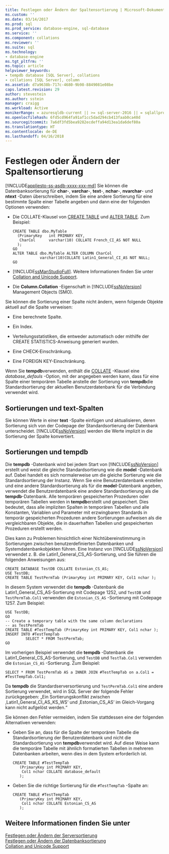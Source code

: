 ```yaml
---
title: Festlegen oder Ändern der Spaltensortierung | Microsoft-Dokumentation
ms.custom: ''
ms.date: 03/14/2017
ms.prod: sql
ms.prod_service: database-engine, sql-database
ms.service: ''
ms.component: collations
ms.reviewer: ''
ms.suite: sql
ms.technology:
- database-engine
ms.tgt_pltfrm: ''
ms.topic: article
helpviewer_keywords:
- tempdb database [SQL Server], collations
- collations [SQL Server], column
ms.assetid: d7a9638b-717c-4680-9b98-8849081e08be
caps.latest.revision: 29
author: stevestein
ms.author: sstein
manager: craigg
ms.workload: Active
monikerRange: = azuresqldb-current || >= sql-server-2016 || = sqlallproducts-allversions
ms.openlocfilehash: 6fd5cd964fa91af1cc5dad294cb413faab0ca40d
ms.sourcegitcommit: 7a6df3fd5bea9282ecdeffa94d13ea1da6def80a
ms.translationtype: HT
ms.contentlocale: de-DE
ms.lasthandoff: 04/16/2018
---
```

# <a name="set-or-change-the-column-collation"></a>Festlegen oder Ändern der Spaltensortierung
[!INCLUDE[appliesto-ss-asdb-xxxx-xxx-md](../../includes/appliesto-ss-asdb-xxxx-xxx-md.md)]
  Sie können die Datenbanksortierung für **char**-, **varchar**-, **text**-, **nchar**-, **nvarchar**- und **ntext** -Daten überschreiben, indem Sie eine andere Sortierung für eine bestimmte Spalte einer Tabelle angeben und dann eine der folgenden Optionen verwenden:  
  
-   Die COLLATE-Klausel von [CREATE TABLE](../../t-sql/statements/create-table-transact-sql.md) und [ALTER TABLE](../../t-sql/statements/alter-table-transact-sql.md). Zum Beispiel:  
  
    ```  
    CREATE TABLE dbo.MyTable  
      (PrimaryKey   int PRIMARY KEY,  
       CharCol      varchar(10) COLLATE French_CI_AS NOT NULL  
      );  
    GO  
    ALTER TABLE dbo.MyTable ALTER COLUMN CharCol  
                varchar(10)COLLATE Latin1_General_CI_AS NOT NULL;  
    GO  
    ```  
  
-   [!INCLUDE[ssManStudioFull](../../includes/ssmanstudiofull-md.md)]. Weitere Informationen finden Sie unter [Collation and Unicode Support](../../relational-databases/collations/collation-and-unicode-support.md).  
  
-   Die **Column.Collation** -Eigenschaft in [!INCLUDE[ssNoVersion](../../includes/ssnoversion-md.md)] Management Objects (SMO).  
  
 Sie können die Sortierung einer Spalte nicht ändern, wenn folgende Objekte aktuell auf die Spalte verweisen:  
  
-   Eine berechnete Spalte.  
  
-   Ein Index.  
  
-   Verteilungsstatistiken, die entweder automatisch oder mithilfe der CREATE STATISTICS-Anweisung generiert wurden.  
  
-   Eine CHECK-Einschränkung.  
  
-   Eine FOREIGN KEY-Einschränkung.  
  
 Wenn Sie **tempdb**verwenden, enthält die [COLLATE](~/t-sql/statements/collations.md) -Klausel eine *database_defauls* -Option, mit der angegeben werden kann, dass für eine Spalte einer temporären Tabelle anstelle der Sortierung von **tempdb**die Standardsortierung der aktuellen Benutzerdatenbank für die Verbindung verwendet wird.  
  
## <a name="collations-and-text-columns"></a>Sortierungen und text-Spalten  
 Sie können Werte in einer **text** -Spalte einfügen und aktualisieren, deren Sortierung sich von der Codepage der Standardsortierung der Datenbank unterscheidet. [!INCLUDE[ssNoVersion](../../includes/ssnoversion-md.md)] werden die Werte implizit in die Sortierung der Spalte konvertiert.  
  
## <a name="collations-and-tempdb"></a>Sortierungen und tempdb  
 Die **tempdb** -Datenbank wird bei jedem Start von [!INCLUDE[ssNoVersion](../../includes/ssnoversion-md.md)] erstellt und weist die gleiche Standardsortierung wie die **model** -Datenbank auf. Dabei handelt es sich normalerweise um die gleiche Sortierung wie die Standardsortierung der Instanz. Wenn Sie eine Benutzerdatenbank erstellen und eine andere Standardsortierung als für die **model**-Datenbank angeben, verwendet die Benutzerdatenbank eine andere Standardsortierung als die **tempdb**-Datenbank. Alle temporären gespeicherten Prozeduren oder temporären Tabellen werden in **tempdb**erstellt und gespeichert. Dies bedeutet, dass alle impliziten Spalten in temporären Tabellen und alle Konstanten, Variablen und Parameter mit erzwingbaren Standards in temporär gespeicherten Prozeduren andere Sortierungen aufweisen als die vergleichbaren Objekte, die in dauerhaften Tabellen und gespeicherten Prozeduren erstellt werden.  
  
 Dies kann zu Problemen hinsichtlich einer Nichtübereinstimmung in Sortierungen zwischen benutzerdefinierten Datenbanken und Systemdatenbankobjekten führen. Eine Instanz von [!INCLUDE[ssNoVersion](../../includes/ssnoversion-md.md)] verwendet z. B. die Latin1_General_CS_AS-Sortierung, und Sie führen die folgenden Anweisungen aus:  
  
```  
CREATE DATABASE TestDB COLLATE Estonian_CS_AS;  
USE TestDB;  
CREATE TABLE TestPermTab (PrimaryKey int PRIMARY KEY, Col1 nchar );  
```  
  
 In diesem System verwendet die **tempdb** -Datenbank die Latin1_General_CS_AS-Sortierung mit Codepage 1252, und `TestDB` und `TestPermTab.Col1` verwenden die `Estonian_CS_AS` -Sortierung mit Codepage 1257. Zum Beispiel:  
  
```  
USE TestDB;  
GO  
-- Create a temporary table with the same column declarations  
-- as TestPermTab  
CREATE TABLE #TestTempTab (PrimaryKey int PRIMARY KEY, Col1 nchar );  
INSERT INTO #TestTempTab  
         SELECT * FROM TestPermTab;  
GO  
```  
  
 Im vorherigen Beispiel verwendet die **tempdb** -Datenbank die Latin1_General_CS_AS-Sortierung, und `TestDB` und `TestTab.Col1` verwenden die `Estonian_CS_AS` -Sortierung. Zum Beispiel:  
  
```  
SELECT * FROM TestPermTab AS a INNER JOIN #TestTempTab on a.Col1 = #TestTempTab.Col1;  
```  
  
 Da **tempdb** die Standardserversortierung und `TestPermTab.Col1` eine andere Sortierung verwendet, wird in SQL Server der folgende Fehler zurückgegeben: „Ein Sortierungskonflikt zwischen ‚Latin1_General_CI_AS_KS_WS‘ und ‚Estonian_CS_AS‘ im Gleich-Vorgang kann nicht aufgelöst werden.“  
  
 Sie können den Fehler vermeiden, indem Sie stattdessen eine der folgenden Alternativen verwenden:  
  
-   Geben Sie an, dass für die Spalte der temporären Tabelle die Standardsortierung der Benutzerdatenbank und nicht die Standardsortierung von **tempdb**verwendet wird. Auf diese Weise kann die temporäre Tabelle mit ähnlich formatierten Tabellen in mehreren Datenbanken arbeiten, wenn dies in dem System erforderlich ist.  
  
    ```  
    CREATE TABLE #TestTempTab  
       (PrimaryKey int PRIMARY KEY,  
        Col1 nchar COLLATE database_default  
       );  
    ```  
  
-   Geben Sie die richtige Sortierung für die `#TestTempTab` -Spalte an:  
  
    ```  
    CREATE TABLE #TestTempTab  
       (PrimaryKey int PRIMARY KEY,  
        Col1 nchar COLLATE Estonian_CS_AS  
       );  
    ```  
  
## <a name="see-also"></a>Weitere Informationen finden Sie unter  
 [Festlegen oder Ändern der Serversortierung](../../relational-databases/collations/set-or-change-the-server-collation.md)   
 [Festlegen oder Ändern der Datenbanksortierung](../../relational-databases/collations/set-or-change-the-database-collation.md)   
 [Collation and Unicode Support](../../relational-databases/collations/collation-and-unicode-support.md)  
  
  
